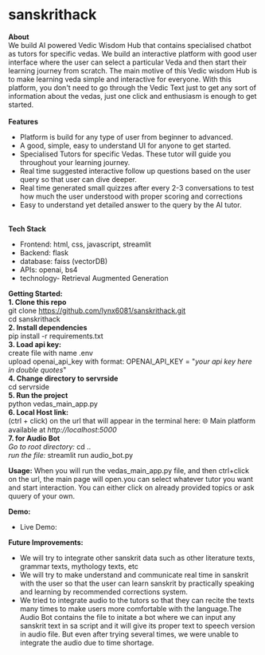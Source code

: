 # sanskrithack
**About** <br>
We build AI powered Vedic Wisdom Hub that contains specialised chatbot as tutors for specific vedas. We build an interactive platform with good user interface where the user can select a particular Veda and then start their learning journey from scratch. The main motive of this Vedic wisdom Hub is to make learning veda simple and interactive for everyone. With this platform, you don't need to go through the Vedic Text just to get any sort of information about the vedas, just one click and enthusiasm is enough to get started. <br> <br>
**Features**
- Platform is build for any type of user from beginner to advanced.
- A good, simple, easy to understand UI for anyone to get started.
- Specialised Tutors for specific Vedas. These tutor will guide you throughout your learning journey.
- Real time suggested interactive follow up questions based on the user query so that user can dive deeper.
- Real time generated small quizzes after every 2-3 conversations to test how much the user understood with proper scoring and corrections
- Easy to understand yet detailed answer to the query by the AI tutor.
<br><br>

**Tech Stack**
-  Frontend: html, css, javascript, streamlit
-  Backend: flask
-  database: faiss (vectorDB)
-  APIs: openai, bs4
-  technology- Retrieval Augmented Generation

**Getting Started:** <br>
**1. Clone this repo** <br>
git clone https://github.com/lynx6081/sanskrithack.git<br>
cd sanskrithack <br>
**2. Install dependencies** <br>
pip install -r requirements.txt <br>
**3. Load api key:** <br>
create file with name .env <br>
upload openai_api_key with format: OPENAI_API_KEY = "*your api key here in double quotes*" <br>
**4. Change directory to servrside** <br>
cd servrside <br>
**5. Run the project** <br>
python vedas_main_app.py <br>
**6. Local Host link:** <br>
(ctrl + click) on the url that will appear in the terminal here: 🌐 Main platform available at *http://localhost:5000* <br>
**7. for Audio Bot**<br>
*Go to root directory:* cd .. <br>
*run the file:* streamlit run audio_bot.py <br>

**Usage:** 
When you will run the vedas_main_app.py file, and then ctrl+click on the url, the main page will open.you can select whatever tutor you want and start interaction. You can either click on already provided topics or ask quuery of your own. <br>

**Demo:**
- Live Demo:

**Future Improvements:** <br>
- We will try to integrate other sanskrit data such as other literature texts, grammar texts, mythology texts, etc
- We will try to make understand and communicate real time in sanskrit with the user so that the user can learn sanskrit by practically speaking and learning by recommended corrections system.
- We tried to integrate audio to the tutors so that they can recite the texts many times to make users more comfortable with the language.The Audio Bot contains the file to initate a bot where we can input any sanskrit text in sa script and it will give its proper text to speech version in audio file. But even after trying several times, we were unable to integrate the audio due to time shortage.










  

  

  
